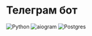 # Телеграм бот
![Python](https://img.shields.io/badge/Python-3.11-blue)
![aiogram](https://img.shields.io/badge/Telegram-aiogram-succes)
![Postgres](https://img.shields.io/badge/Database-postgreSQL-yellow)
